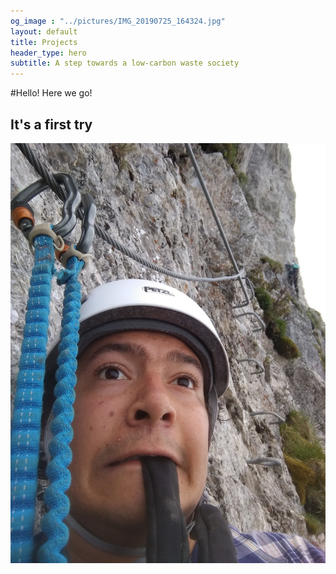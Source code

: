```yaml
---
og_image : "../pictures/IMG_20190725_164324.jpg"
layout: default
title: Projects
header_type: hero
subtitle: A step towards a low-carbon waste society
---
```


#Hello! Here we go!
## It's a first try

![image info](../pictures/IMG_20190616_124000.jpg)